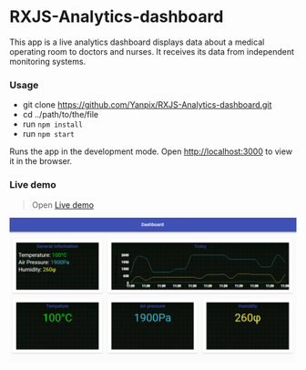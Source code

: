 # RXJS-Analytics-dashboard

This app is a live analytics dashboard displays data about a medical operating room to doctors and nurses.
It receives its data from independent monitoring systems.

### Usage

- git clone https://github.com/Yanpix/RXJS-Analytics-dashboard.git
- cd ../path/to/the/file
- run `npm install`
- run `npm start`

Runs the app in the development mode.
Open [http://localhost:3000](http://localhost:3000) to view it in the browser.

### Live demo

> Open [Live demo](https://yanpix.github.io/RXJS-Analytics-dashboard/)

![cover for app](https://github.com/Yanpix/RXJS-Analytics-dashboard/blob/main/public/preview.jpg "preview")
